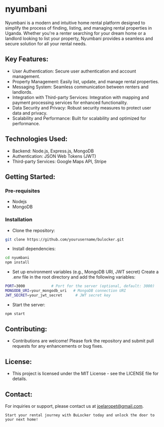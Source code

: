 
# nyumbani
Nyumbani is a modern and intuitive home rental platform designed to simplify the process of finding, listing, and managing rental properties in Uganda. Whether you're a renter searching for your dream home or a landlord looking to list your property, Nyumbani provides a seamless and secure solution for all your rental needs.

## Key Features:
- User Authentication: Secure user authentication and account management.
- Property Management: Easily list, update, and manage rental properties.
- Messaging System: Seamless communication between renters and landlords.
- Integration with Third-party Services: Integration with mapping and payment processing services for enhanced functionality.
- Data Security and Privacy: Robust security measures to protect user data and privacy.
- Scalability and Performance: Built for scalability and optimized for performance.

## Technologies Used:
- Backend: Node.js, Express.js, MongoDB
- Authentication: JSON Web Tokens (JWT)
- Third-party Services: Google Maps API, Stripe

## Getting Started:
### Pre-requisites
- Nodejs
- MongoDB

### Installation
- Clone the repository:
```bash
git clone https://github.com/yourusername/bulocker.git
```
- Install dependencies:
```bash
cd nyumbani
npm install
```
- Set up environment variables (e.g., MongoDB URI, JWT secret)
Create a .env file in the root directory and add the following variables:
```bash
PORT=3000            # Port for the server (optional, default: 3000)
MONGODB_URI=your_mongodb_uri   # MongoDB connection URI
JWT_SECRET=your_jwt_secret      # JWT secret key
```
- Start the server:
```bash
npm start
```

## Contributing:
- Contributions are welcome! Please fork the repository and submit pull requests for any enhancements or bug fixes.

## License:
- This project is licensed under the MIT License - see the LICENSE file for details.

## Contact:
For inquiries or support, please contact us at joelaropet@gmail.com.

```Start your rental journey with BuLocker today and unlock the door to your next home!```
